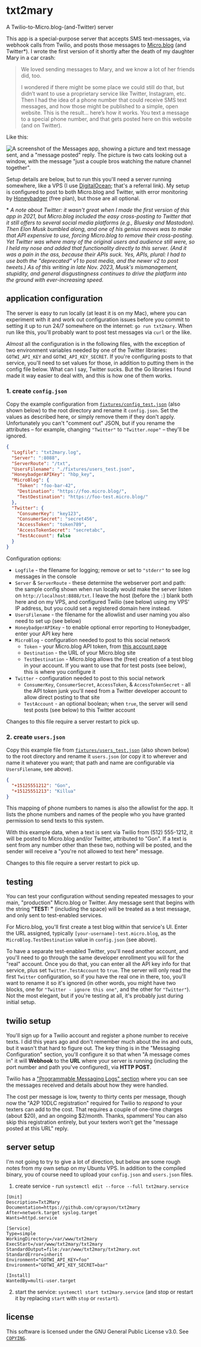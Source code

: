 # txt2mary

A Twilio-to-Micro.blog-(and-Twitter) server

This app is a special-purpose server that accepts SMS text-messages, via webhook calls from Twilio, and posts those messages to [Micro.blog](https://micro.blog/) (and Twitter*). I wrote the first version of it shortly after the death of my daughter Mary in a car crash:

> We loved sending messages to Mary, and we know a lot of her friends did, too.
> 
> I wondered if there might be some place we could still do that, but didn’t want to use a proprietary service like Twitter, Instagram, etc. Then I had the idea of a phone number that could receive SMS text messages, and how those might be published to a simple, open website. This is the result... here’s how it works. You text a message to a special phone number, and that gets posted here on this website (and on Twitter).

Like this: 

![A screenshot of the Messages app, showing a picture and text message sent, and a "message posted" reply. The picture is two cats looking out a window, with the message "just a couple bros watching the nature channel together".](readme-pic.jpg)

Setup details are below, but to run this you'll need a server running somewhere, like a VPS (I use [DigitalOcean](https://m.do.co/c/ce4b7db8e0a5); that's a referral link). My setup is configured to post to both Micro.blog and Twitter, with error monitoring by [Honeybadger](https://app.honeybadger.io/) (free plan), but those are all optional.

\* _A note about Twitter: it wasn't great when I made the first version of this app in 2021, but Micro.blog included the easy cross-posting to Twitter that it still offers to several social media platforms (e.g., Bluesky and Mastodon). Then Elon Musk bumbled along, and one of his genius moves was to make that API expensive to use, forcing Micro.blog to remove their cross-posting. Yet Twitter was where many of the original users and audience still were, so I held my nose and added that functionality directly to this server. (And it was a pain in the ass, because their APIs suck. Yes, _APIs_, plural: I had to use both the "deprecated" v1 to post media, and the newer v2 to post tweets.) As of this writing in late Nov. 2023, Musk's mismanagement, stupidity, and general disgustingness continues to drive the platform into the ground with ever-increasing speed._

## application configuration

The server is easy to run locally (at least it is on my Mac), where you can experiment with it and work out configuration issues before you commit to setting it up to run 24/7 somewhere on the internet: `go run txt2mary`. When run like this, you'll probably want to post test messages via `curl` or the like.

_Almost_ all the configuration is in the following files, with the exception of two environment variables needed by one of the Twitter libraries: `GOTWI_API_KEY` and `GOTWI_API_KEY_SECRET`. If you're configuring posts to that service, you'll need to set values for those, in addition to putting them in the config file below. What can I say, Twitter sucks. But the Go libraries I found made it way easier to deal with, and this is how one of them works.

### 1. create `config.json`

Copy the example configuration from [`fixtures/config_test.json`](fixtures/config_test.json) (also shown below) to the root directory and rename it `config.json`. Set the values as described here, or simply remove them if they don't apply. Unfortunately you can't "comment out" JSON, but if you rename the attributes – for example, changing `"Twitter"` to `"Twitter.nope"` – they'll be ignored.

```json
{
  "Logfile": "txt2mary.log",
  "Server": ":8088",
  "ServerRoute": "/txt",
  "UsersFilename": "./fixtures/users_test.json",
  "HoneybadgerAPIKey": "hbp_key",
  "MicroBlog": {
    "Token": "foo-bar-42",
    "Destination": "https://foo.micro.blog/",
    "TestDestination": "https://foo-test.micro.blog/"
  },
  "Twitter": {
    "ConsumerKey": "key123",
    "ConsumerSecret": "secret456",
    "AccessToken": "token789",
    "AccessTokenSecret": "secretabc",
    "TestAccount": false
  }
}
```

Configuration options:

- `Logfile` - the filename for logging; remove or set to `"stderr"` to see log messages in the console
- `Server` & `ServerRoute` - these determine the webserver port and path: the sample config shown when run locally would make the server listen on `http://localhost:8888/txt`. I leave the host (before the `:`) blank both here and on my VPS, and configured Twilio (see below) using my VPS' IP address, but you could set a registered domain here instead.
- `UsersFilename` - the filename for the allowlist and user naming you also need to set up (see below)
- `HoneybadgerAPIKey` - to enable optional error reporting to Honeybadger, enter your API key here
- `MicroBlog` - configuration needed to post to this social network
  - `Token` - your Micro.blog API token, from [this account page](https://micro.blog/account/apps)
  - `Destination` - the URL of your Micro.blog site
  - `TestDestination` - Micro.blog allows the (free) creation of a test blog in your account. If you want to use that for test posts (see below), this is where you configure it
- `Twitter` - configuration needed to post to this social network
  - `ConsumerKey`, `ConsumerSecret`, `AccessToken`, & `AccessTokenSecret` - all the API token junk you'll need from a Twitter developer account to allow direct posting to that site
  - `TestAccount` - an optional boolean; when `true`, the server will send test posts (see below) to this Twitter account

Changes to this file require a server restart to pick up.

### 2. create `users.json` 

Copy this example file from [`fixtures/users_test.json`](fixtures/users_test.json) (also shown below) to the root directory and rename it `users.json` (or copy it to wherever and name it whatever you want; that path and name are configurable via `UsersFilename`, see above).

```json
{
  "+15125551212": "Gon",
  "+15125551213": "Killua"
}
```

This mapping of phone numbers to names is also the allowlist for the app. It lists the phone numbers and names of the people who you have granted permission to send texts to this system.

With this example data, when a text is sent via Twilio from (512) 555-1212, it will be posted to Micro.blog and/or Twitter, attributed to "Gon". If a text is sent from any number other than these two, nothing will be posted, and the sender will receive a "you're not allowed to text here" message.

Changes to this file require a server restart to pick up.

## testing

You can test your configuration without sending repeated messages to your main, "production" Micro.blog or Twitter. Any message sent that begins with the string **"TEST: "** (including the space) will be treated as a test message, and only sent to test-enabled services.

For Micro.blog, you'll first create a test blog within that service's UI. Enter the URL assigned, typically `[your-username]-test.micro.blog`, as the `MicroBlog.TestDestination` value in `config.json` (see above).

To have a separate test-enabled Twitter, you'll need another account, and you'll need to go through the same developer enrollment you will for the "real" account. Once you do that, you can enter all the API key info for that service, plus set `Twitter.TestAccount` to `true`. The server will only read the first `Twitter` configuration, so if you have the real one in there, too, you'll want to rename it so it's ignored (in other words, you might have two blocks, one for `"Twitter - ignore this one"`, and the other for `"Twitter"`). Not the most elegant, but if you're testing at all, it's probably just during initial setup.

## twilio setup

You'll sign up for a Twilio account and register a phone number to receive texts. I did this years ago and don't remember much about the ins and outs, but it wasn't that hard to figure out. The key thing is in the "Messaging Configuration" section, you'll configure it so that when "A message comes in" it will **Webhook** to the **URL** where your server is running (including the port number and path you've configured), via **HTTP POST**. 

Twilio has a ["Programmable Messaging Logs" section](https://console.twilio.com/us1/monitor/logs/sms) where you can see the messages received and details about how they were handled.

The cost per message is low, twenty to thirty cents per message, though now the "A2P 10DLC registration" required for Twilio to _respond_ to your texters can add to the cost. That requires a couple of one-time charges (about $20), and an ongoing $2/month. Thanks, spammers! You can also skip this registration entirely, but your texters won't get the "message posted at this URL" reply.

## server setup

I'm not going to try to give a lot of direction, but below are some rough notes from my own setup on my Ubuntu VPS. In addition to the compiled binary, you of course need to upload your `config.json` and `users.json` files. 

1. create service - run `systemctl edit --force --full txt2mary.service`

```
[Unit]
Description=Txt2Mary
Documentation=https://github.com/cgrayson/txt2mary
After=network.target syslog.target
Wants=httpd.service

[Service]
Type=simple
WorkingDirectory=/var/www/txt2mary
ExecStart=/var/www/txt2mary/txt2mary
StandardOutput=file:/var/www/txt2mary/txt2mary.out
StandardError=inherit
Environment="GOTWI_API_KEY=foo"
Environment="GOTWI_API_KEY_SECRET=bar"

[Install]
WantedBy=multi-user.target
```

2. start the service: `systemctl start txt2mary.service` (and stop or restart it by replacing `start` with `stop` or `restart`).

## license

This software is licensed under the GNU General Public License v3.0. See [`COPYING`](COPYING).